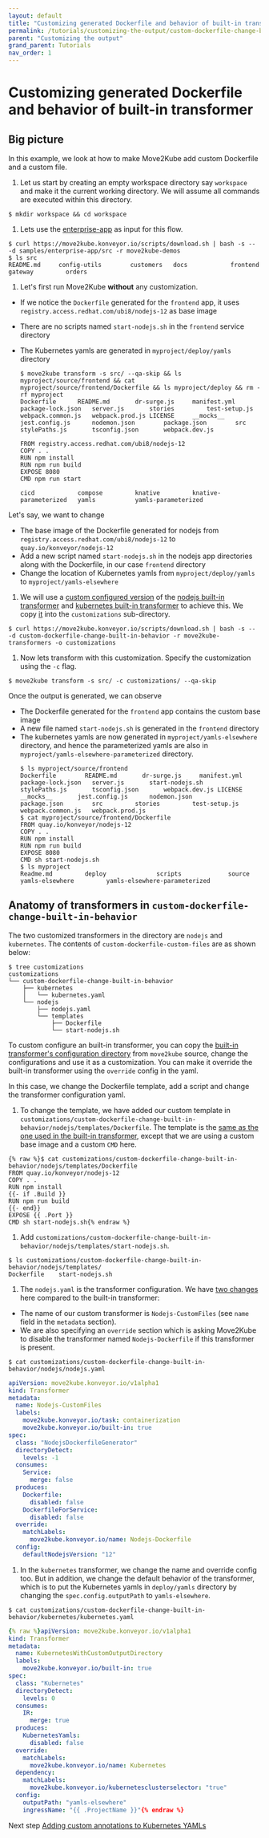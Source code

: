 ```yaml
---
layout: default
title: "Customizing generated Dockerfile and behavior of built-in transformer"
permalink: /tutorials/customizing-the-output/custom-dockerfile-change-built-in-behavior
parent: "Customizing the output"
grand_parent: Tutorials
nav_order: 1
---
```


# Customizing generated Dockerfile and behavior of built-in transformer

## Big picture

In this example, we look at how to make Move2Kube add custom Dockerfile and a custom file. 

1. Let us start by creating an empty workspace directory say `workspace` and make it the current working directory. We will assume all commands are executed within this directory.
  ```console
  $ mkdir workspace && cd workspace
  ```

1. Lets use the [enterprise-app](https://github.com/konveyor/move2kube-demos/tree/main/samples/enterprise-app) as input for this flow.
  ```console
  $ curl https://move2kube.konveyor.io/scripts/download.sh | bash -s -- -d samples/enterprise-app/src -r move2kube-demos
  $ ls src
  README.md		config-utils		customers	docs			frontend		gateway			orders
  ```

1. Let's first run Move2Kube **without** any customization. 
  - If we notice the `Dockerfile` generated for the `frontend` app, it uses `registry.access.redhat.com/ubi8/nodejs-12` as base image
  - There are no scripts named `start-nodejs.sh` in the `frontend` service directory
  - The Kubernetes yamls are generated in `myproject/deploy/yamls` directory

    ```console
    $ move2kube transform -s src/ --qa-skip && ls myproject/source/frontend && cat myproject/source/frontend/Dockerfile && ls myproject/deploy && rm -rf myproject
    Dockerfile		README.md		dr-surge.js		manifest.yml		package-lock.json	server.js		stories			test-setup.js		webpack.common.js	webpack.prod.js LICENSE		__mocks__		jest.config.js		nodemon.json		package.json		src			stylePaths.js		tsconfig.json		webpack.dev.js

    FROM registry.access.redhat.com/ubi8/nodejs-12
    COPY . .
    RUN npm install
    RUN npm run build
    EXPOSE 8080
    CMD npm run start

    cicd			compose			knative			knative-parameterized	yamls			yamls-parameterized
    ```

  Let's say, we want to change 
  - The base image of the Dockerfile generated for nodejs from `registry.access.redhat.com/ubi8/nodejs-12` to `quay.io/konveyor/nodejs-12`
  - Add a new script named `start-nodejs.sh` in the nodejs app directories along with the Dockerfile, in our case `frontend` directory
  - Change the location of Kubernetes yamls from `myproject/deploy/yamls` to `myproject/yamls-elsewhere`

1. We will use a [custom configured version](https://github.com/konveyor/move2kube-transformers/tree/main/custom-dockerfile-change-built-in-behavior) of the [nodejs built-in transformer](https://github.com/konveyor/move2kube/tree/main/assets/built-in/transformers/dockerfilegenerator/nodejs) and [kubernetes built-in transformer](https://github.com/konveyor/move2kube/tree/main/assets/built-in/transformers/kubernetes/kubernetes) to achieve this. We copy [it](https://github.com/konveyor/move2kube-transformers/tree/main/custom-dockerfile-change-built-in-behavior) into the `customizations` sub-directory.
  ```console
  $ curl https://move2kube.konveyor.io/scripts/download.sh | bash -s -- -d custom-dockerfile-change-built-in-behavior -r move2kube-transformers -o customizations
  ```

1. Now lets transform with this customization. Specify the customization using the `-c` flag. 
  ```console
  $ move2kube transform -s src/ -c customizations/ --qa-skip
  ```

Once the output is generated, we can observe 
- The Dockerfile generated for the `frontend` app contains the custom base image
- A new file named `start-nodejs.sh` is generated in the `frontend` directory
- The kubernetes yamls are now generated in `myproject/yamls-elsewhere` directory, and hence the parameterized yamls are also in `myproject/yamls-elsewhere-parameterized` directory.
  ```console
  $ ls myproject/source/frontend
  Dockerfile		README.md		dr-surge.js		manifest.yml		package-lock.json	server.js		start-nodejs.sh		stylePaths.js		tsconfig.json		webpack.dev.js LICENSE		__mocks__		jest.config.js		nodemon.json		package.json		src			stories			test-setup.js		webpack.common.js	webpack.prod.js
  $ cat myproject/source/frontend/Dockerfile
  FROM quay.io/konveyor/nodejs-12
  COPY . .
  RUN npm install
  RUN npm run build
  EXPOSE 8080
  CMD sh start-nodejs.sh
  $ ls myproject
  Readme.md			deploy				scripts				source				yamls-elsewhere			yamls-elsewhere-parameterized
  ```

## Anatomy of transformers in `custom-dockerfile-change-built-in-behavior`

The two customized transformers in the directory are `nodejs` and `kubernetes`. 
The contents of `custom-dockerfile-custom-files` are as shown below:
  ```console
  $ tree customizations
  customizations
  └── custom-dockerfile-change-built-in-behavior
      ├── kubernetes
      │   └── kubernetes.yaml
      └── nodejs
          ├── nodejs.yaml
          └── templates
              ├── Dockerfile
              └── start-nodejs.sh
  ```
To custom configure an built-in transformer, you can copy the [built-in transformer's configuration directory](https://github.com/konveyor/move2kube/tree/main/assets/built-in/transformers) from `move2kube` source, change the configurations and use it as a customization. You can make it override the built-in transformer using the `override` config in the yaml.

In this case, we change the Dockerfile template, add a script and change the transformer configuration yaml.

1. To change the template, we have added our custom template in `customizations/custom-dockerfile-change-built-in-behavior/nodejs/templates/Dockerfile`. The template is the [same as the one used in the built-in transformer](https://github.com/konveyor/move2kube/blob/main/assets/built-in/transformers/dockerfilegenerator/nodejs/templates/Dockerfile), except that we are using a custom base image and a custom `CMD` here.
  ```
  {% raw %}$ cat customizations/custom-dockerfile-change-built-in-behavior/nodejs/templates/Dockerfile
  FROM quay.io/konveyor/nodejs-12
  COPY . .
  RUN npm install
  {{- if .Build }}
  RUN npm run build
  {{- end}}
  EXPOSE {{ .Port }}
  CMD sh start-nodejs.sh{% endraw %}
  ```

1. Add `customizations/custom-dockerfile-change-built-in-behavior/nodejs/templates/start-nodejs.sh`.
  ```console
  $ ls customizations/custom-dockerfile-change-built-in-behavior/nodejs/templates/
  Dockerfile	start-nodejs.sh
  ```

1. The `nodejs.yaml` is the transformer configuration. We have [two changes](https://github.com/konveyor/move2kube/blob/main/assets/built-in/transformers/dockerfilegenerator/nodejs/nodejs.yaml) here compared to the built-in transformer: 
  - The name of our custom transformer is `Nodejs-CustomFiles` (see `name` field in the `metadata` section). 
  - We are also specifying an `override` section which is asking Move2Kube to disable the transformer named `Nodejs-Dockerfile` if this transformer is present.
  ```console
  $ cat customizations/custom-dockerfile-change-built-in-behavior/nodejs/nodejs.yaml
  ```
  ```yaml
  apiVersion: move2kube.konveyor.io/v1alpha1
  kind: Transformer
  metadata:
    name: Nodejs-CustomFiles
    labels:
      move2kube.konveyor.io/task: containerization
      move2kube.konveyor.io/built-in: true
  spec:
    class: "NodejsDockerfileGenerator"
    directoryDetect:
      levels: -1
    consumes:
      Service: 
        merge: false
    produces:
      Dockerfile:
        disabled: false
      DockerfileForService:
        disabled: false
    override:
      matchLabels: 
        move2kube.konveyor.io/name: Nodejs-Dockerfile
    config:
      defaultNodejsVersion: "12"
  ```

1. In the `kubernetes` transformer, we change the name and override config too. But in addition, we change the default behavior of the transformer, which is to put the Kubernetes yamls in `deploy/yamls` directory by changing the `spec.config.outputPath` to `yamls-elsewhere`.
  ```console
  $ cat customizations/custom-dockerfile-change-built-in-behavior/kubernetes/kubernetes.yaml
  ```
  ```yaml
  {% raw %}apiVersion: move2kube.konveyor.io/v1alpha1
  kind: Transformer
  metadata:
    name: KubernetesWithCustomOutputDirectory
    labels:
      move2kube.konveyor.io/built-in: true
  spec:
    class: "Kubernetes"
    directoryDetect:
      levels: 0
    consumes:
      IR:
        merge: true
    produces:
      KubernetesYamls:
        disabled: false
    override:
      matchLabels:
        move2kube.konveyor.io/name: Kubernetes
    dependency:
      matchLabels:
        move2kube.konveyor.io/kubernetesclusterselector: "true"
    config:
      outputPath: "yamls-elsewhere"
      ingressName: "{{ .ProjectName }}"{% endraw %}
  ```

Next step [Adding custom annotations to Kubernetes YAMLs](/tutorials/customizing-the-output/custom-annotations)
